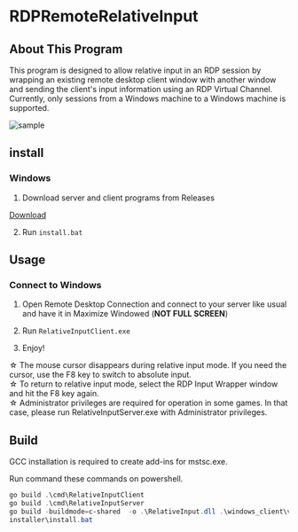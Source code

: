 # RDPRemoteRelativeInput
## About This Program
This program is designed to allow relative input in an RDP session by wrapping an existing remote desktop client window with another window and sending the client's input information using an RDP Virtual Channel. Currently, only sessions from a Windows machine to a Windows machine is supported.

![sample](https://gyazo.com/be1c9e2af08539d06cebe4932b4e568d.gif)

## install

### Windows

1. Download server and client programs from Releases

[Download](https://github.com/TKMAX777/RemoteRelativeInput/releases)

2. Run `install.bat` 

## Usage

### Connect to Windows

1. Open Remote Desktop Connection and connect to your server like usual and have it in Maximize Windowed (**NOT FULL SCREEN**)

2. Run `RelativeInputClient.exe`

3. Enjoy!

  ☆ The mouse cursor disappears during relative input mode. If you need the cursor, use the F8 key to switch to absolute input.<br />
  ☆ To return to relative input mode, select the RDP Input Wrapper window and hit the F8 key again.<br />
  ☆ Administrator privileges are required for operation in some games. In that case, please run RelativeInputServer.exe with Administrator privileges.
  
## Build

GCC installation is required to create add-ins for mstsc.exe.

Run command these commands on powershell.

```powershell
go build .\cmd\RelativeInputClient
go build .\cmd\RelativeInputServer
go build -buildmode=c-shared  -o .\RelativeInput.dll .\windows_client\virtualchannel
installer\install.bat
```
